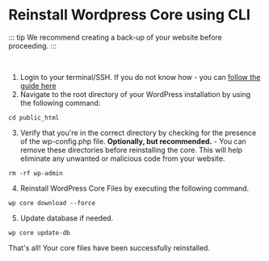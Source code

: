 # Reinstall Wordpress Core using CLI

::: tip 
We recommend creating a back-up of your website before proceeding.
:::

<br>

1. Login to your terminal/SSH. If you do not know how - you can [follow the guide here](#)
2. Navigate to the root directory of your WordPress installation by using the following command:

```ssh
cd public_html
```

3. Verify that you're in the correct directory by checking for the presence of the wp-config.php file.
   **Optionally, but recommended.** - You can remove these directories before reinstalling the core. This will help eliminate any unwanted or malicious code from your website. 
  
```ssh
rm -rf wp-admin
```

4. Reinstall WordPress Core Files by executing the following command.
   
```ssh
wp core download --force
```


5. Update database if needed.

```ssh
wp core update-db
```



That's all! Your core files have been successfully reinstalled.
